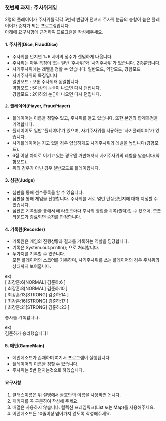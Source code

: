 ### 첫번째 과제 : 주사위게임

2명의 플레이어가 주사위를 각각 5번씩 번갈아 던져서 주사위 눈금의 총합이 높은 플레이어가 승자가 되는 프로그램입니다.  
아래에 요구사항에 근거하여 프로그램을 작성해주세요.

#### 1. 주사위(Dice, FraudDice)

- 주사위를 던지면 1~6 사이의 정수가 랜덤하게 나옵니다.
- 주사위는 아무 특징이 없는 일반 '주사위'와 '사기주사위'가 있습니다. 2종류입니다.
- 사기주사위에는 레벨을 정할 수 있습니다. 일반모드, 약함모드, 강함모드
- 사기주사위의 특징입니다  
  일반모드 : 보통 주사위와 동일합니다.  
  약함모드 : 5이상의 눈금이 나오면 다시 던집니다.  
  강함모드 : 2이하의 눈금이 나오면 다시 던집니다.

#### 2. 플레이어(Player, FraudPlayer)

- 플레이어는 이름을 정할수 있고, 주사위를 들고 있습니다. 또한 본인의 합계득점을 기억합니다.
- 플레이어도 일반 '플레이어'가 있으며, 사기주사위를 사용하는 '사기플레이어'가 있습니다.
- 사기플레이어는 지고 있을 경우 얍삽하게도 사기주사위의 레벨을 높입니다(강함모드).
- 6점 이상 차이로 이기고 있는 경우엔 거만해져서 사기주사위의 레벨을 낮춥니다(약함모드).
- 위의 경우가 아닌 경우 일반모드로 플레이합니다.

#### 3. 심판(Judge)

- 심판을 통해 선수등록을 할 수 있습니다.
- 심판을 통해 게임을 진행합니다. 주사위를 서로 몇번 던질것인지에 대해 지정할 수 있습니다.
- 심판은 기록원을 통해서 매 라운드마다 주사위 총합을 기록(출력)할 수 있으며, 모든 라운드가 종료되면 승자를 판정합니다.

#### 4. 기록원(Recorder)

- 기록원은 게임의 진행상황과 결과를 기록하는 역할을 담당합니다.
- 기록은 System.out.println(); 으로 처리합니다.
- 두가지를 기록할 수 있습니다.  
  모든 플레이어의 스코어를 기록하며, 사기주사위를 쓰는 플레이어의 경우 주사위의 상태까지 보여줍니다.

ex)  
[ 최강훈:6[NORMAL] 김준하:6 ]  
[ 최강훈:8[NORMAL] 김준하:10 ]  
[ 최강훈:13[STRONG] 김준하:14 ]  
[ 최강훈:16[STRONG] 김준하:17 ]  
[ 최강훈:21[STRONG] 김준하:23 ]

승자를 기록합니다.

ex)  
김준하가 승리했습니다!

#### 5. 메인(GameMain)

- 메인메소드가 존재하며 여기서 프로그램이 실행됩니다.
- 플레이어의 이름을 정할 수 있습니다.
- 주사위는 5번 던지는것으로 하겠습니다.

#### 요구사항

1) 클래스이름은 위 설명에서 괄호안의 이름을 사용하면 됩니다.
2) 패키지를 꼭 구분하여 작성해 주세요.
3) 배열은 사용하지 않습니다. 컬렉션 프레임워크(List 또는 Map)를 사용해주세요.
4) 어떤메소드든 10줄이상 넘어가지 않도록 작성해주세요.  
